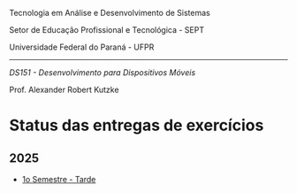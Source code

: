 Tecnologia em Análise e Desenvolvimento de Sistemas

Setor de Educação Profissional e Tecnológica - SEPT

Universidade Federal do Paraná - UFPR

---

*DS151 - Desenvolvimento para Dispositivos Móveis*

Prof. Alexander Robert Kutzke

# Status das entregas de exercícios

## 2025

- [1o Semestre - Tarde](report_2025_1_t.md)
